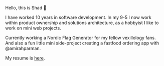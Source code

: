 Hello, this is Shad 🧔

I have worked 10 years in software development. In my 9-5 I now work within product ownership and solutions architecture, as a hobbyist I like to work on mini web projects.

Currently working a Nordic Flag Generator for my fellow vexillology fans. And also a fun little mini side-project creating a fastfood ordering app with @amirahparman.

My resume is [here](https://shadahm.github.io).



